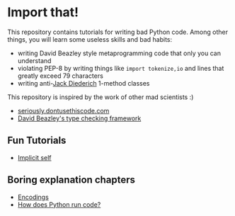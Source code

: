 # Import that!

This repository contains tutorials for writing bad Python code. Among other
things, you will learn some useless skills and bad habits:

- writing David Beazley style metaprogramming code that only you can understand
- violating PEP-8 by writing things like `import tokenize,io` and lines that greatly exceed 79 characters
- writing anti-[Jack Diederich](https://www.youtube.com/watch?v=o9pEzgHorH0) 1-method classes

This repository is inspired by the work of other mad scientists :)
- [seriously.dontusethiscode.com](http://seriously.dontusethiscode.com/)
- [David Beazley's type checking framework](https://www.youtube.com/watch?v=js_0wjzuMfc)

## Fun Tutorials
- [Implicit self](fun/implicitself.md)

## Boring explanation chapters
- [Encodings](boring/encodings.md)
- [How does Python run code?](boring/how-python-runs-code.md)
